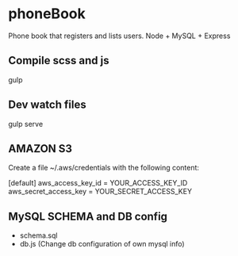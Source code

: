 # phoneBook
Phone book that registers and lists users. Node + MySQL + Express

## Compile scss and js
gulp

## Dev watch files
gulp serve

## AMAZON S3

Create a file ~/.aws/credentials with the following content:

[default]
aws_access_key_id = YOUR_ACCESS_KEY_ID
aws_secret_access_key = YOUR_SECRET_ACCESS_KEY

## MySQL SCHEMA and DB config

- schema.sql
- db.js (Change db configuration of own mysql info)